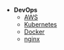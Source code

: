 * **DevOps**
  * [AWS](knowledge/devops/aws.md)
  * [Kubernetes](knowledge/devops/kubernetes.md)
  * [Docker](knowledge/devops/docker.md)
  * [nginx](knowledge/devops/nginx.md)